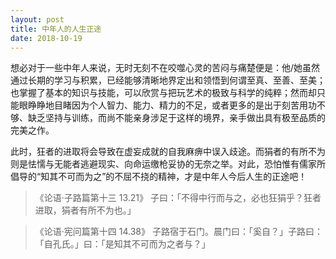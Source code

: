 ```yaml
---
layout: post
title: 中年人的人生正途
date: 2018-10-19
---
```


想必对于一些中年人来说，无时无刻不在咬噬心灵的苦闷与痛楚便是：他/她虽然通过长期的学习与积累，已经能够清晰地界定出和领悟到何谓至真、至善、至美；也掌握了基本的知识与技能，可以欣赏与把玩艺术的极致与科学的纯粹；然而却只能眼睁睁地目睹因为个人智力、能力、精力的不足，或者更多的是出于刻苦用功不够、缺乏坚持与训练，而尚不能亲身涉足于这样的境界，亲手做出具有极至品质的完美之作。

此时，狂者的进取将会导致在虚妄成就的自我麻痹中误入歧途。而狷者的有所不为则是怯懦与无能者逃避现实、向命运缴枪妥协的无奈之举。对此，恐怕惟有儒家所倡导的“知其不可而为之”的不屈不挠的精神，才是中年人今后人生的正途吧！

> 《论语·子路篇第十三 13.21》 子曰：「不得中行而与之，必也狂狷乎？狂者进取，狷者有所不为也。」

> 《论语·宪问篇第十四 14.38》 子路宿于石门。晨门曰：「奚自？」子路曰：「自孔氏。」曰：「是知其不可而为之者与？」
